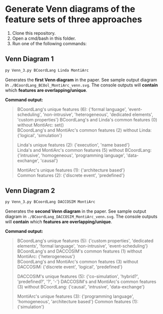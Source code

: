 # Generate Venn diagrams of the feature sets of three approaches

1. Clone this repository.
2. Open a cmd/bash in this folder.
3. Run one of the following commands:


## Venn Diagram 1


```bash
py Venn_3.py BCoordLang Linda MontiArc
```
Generates the **first Venn diagram** in the paper.
See sample output diagram in `./BCoordLang_BCOol_MontiArc_venn.svg`.
The console outputs will **contain** which **features are overlapping/unique**.

**Command output:**

> BCoordLang's unique features (6): {'formal language', 'event-scheduling', 'non-intrusive', 'heterogeneous', 'dedicated elements', 'custom properties'}
> BCoordLang's and Linda's common features (0) without MontiArc: set()                                                                          
> BCoordLang's and MontiArc's common features (2) without Linda: {'logical', 'simulation'}
>
> Linda's unique features (2): {'execution', 'name based'}                                                                                      
> Linda's and MontiArc's common features (5) without BCoordLang: {'intrusive', 'homogeneous', 'programming language', 'data-exchange', 'causal'}
>                                                                                                                                             
> MontiArc's unique features (1): {'architecture based'}                                                                                        
> Common features (2): {'discrete event', 'predefined'}


## Venn Diagram 2


```bash
py Venn_3.py BCoordLang DACCOSIM MontiArc
```
Generates the **second Venn diagram** in the paper.
See sample output diagram in `./BCoordLang_DACCOSIM_MontiArc_venn.svg`.
The console outputs will **contain** which **features are overlapping/unique**.

**Command output:**

> BCoordLang's unique features (5): {'custom properties', 'dedicated elements', 'formal language', 'non-intrusive', 'event-scheduling'}
> BCoordLang's and DACCOSIM's common features (1) without MontiArc: {'heterogeneous'}                          
> BCoordLang's and MontiArc's common features (3) without DACCOSIM: {'discrete event', 'logical', 'predefined'}
> 
> DACCOSIM's unique features (5): {'co-simulation', 'hybrid?', 'predefined?', '?', '-'}
> DACCOSIM's and MontiArc's common features (3) without BCoordLang: {'causal', 'intrusive', 'data-exchange'}
> 
> MontiArc's unique features (3): {'programming language', 'homogeneous', 'architecture based'}
> Common features (1): {'simulation'}
